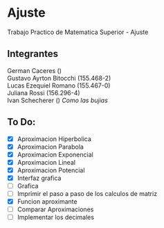 # Ajuste
Trabajo Practico de Matematica Superior - Ajuste

## Integrantes
 German Caceres ()<br />
 Gustavo Ayrton Bitocchi (155.468-2)<br />
 Lucas Ezequiel Romano (155.467-0)<br />
 Juliana Rossi (156.296-4)<br />
 Ivan Schecherer () *Como las bujias*<br />

## To Do:
- [X] Aproximacion Hiperbolica
- [X] Aproximacion Parabola
- [X] Aproximacion Exponencial
- [X] Aproximacion Lineal
- [X] Aproximacion Potencial
- [X] Interfaz grafica
- [ ] Grafica
- [ ] Imprimir el paso a paso de los calculos de matriz
- [X] Funcion aproximante
- [ ] Comparar Aproximaciones
- [ ] Implementar los decimales
